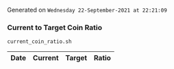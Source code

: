 Generated on `Wednesday 22-September-2021 at 22:21:09`

### Current to Target Coin Ratio
`current_coin_ratio.sh`

Date|Current|Target|Ratio
---|---|---|---
